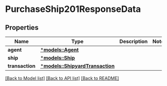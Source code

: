 # PurchaseShip201ResponseData

## Properties
Name | Type | Description | Notes
------------ | ------------- | ------------- | -------------
**agent** | [***models::Agent**](Agent.md) |  | 
**ship** | [***models::Ship**](Ship.md) |  | 
**transaction** | [***models::ShipyardTransaction**](ShipyardTransaction.md) |  | 

[[Back to Model list]](../README.md#documentation-for-models) [[Back to API list]](../README.md#documentation-for-api-endpoints) [[Back to README]](../README.md)


